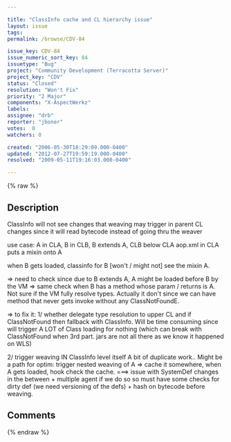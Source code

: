 ```yaml
---

title: "ClassInfo cache and CL hierarchy issue"
layout: issue
tags: 
permalink: /browse/CDV-84

issue_key: CDV-84
issue_numeric_sort_key: 84
issuetype: "Bug"
project: "Community Development (Terracotta Server)"
project_key: "CDV"
status: "Closed"
resolution: "Won't Fix"
priority: "2 Major"
components: "X-AspectWerkz"
labels: 
assignee: "drb"
reporter: "jboner"
votes:  0
watchers: 0

created: "2006-05-30T18:29:09.000-0400"
updated: "2012-07-27T19:59:19.000-0400"
resolved: "2009-05-11T19:16:03.000-0400"

---
```




{% raw %}



## Description

<div markdown="1" class="description">

ClassInfo will not see changes that weaving may trigger in parent CL changes since it will read bytecode instead of going thru the weaver

use case: A in CLA, B in CLB, B extends A, CLB below CLA
aop.xml in CLA puts a mixin onto A

when B gets loaded, classinfo for B [won't / might not] see the mixin A.

=> need to check since due to B extends A, A might be loaded before B by the VM
=> same check when B has a method whose param / returns is A. Not sure if the VM fully resolve types. Actually it don't since we can have method that never gets invoke without any ClassNotFoundE.

=> to fix it:
1/ whether delegate type resolution to upper CL and if ClassNotFound then fallback with ClassInfo. Will be time consuming since will trigger A LOT of Class loading for nothing (which can break with ClassNotFound when 3rd part. jars are not all there as we know it happened on WLS)

2/ trigger weaving IN ClassInfo level itself
A bit of duplicate work..
Might be a path for optim: trigger nested weaving of A => cache it somewhere, when A gets loaded, hook check the cache.
===> issue with SystemDef changes in the between + multiple agent if we do so so must have some checks for dirty def (we need versioning of the defs) + hash on bytecode before weaving.

</div>

## Comments



{% endraw %}
